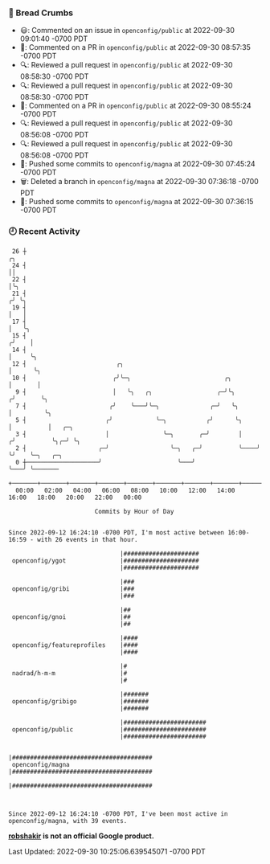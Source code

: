 ### 🍞 Bread Crumbs

 * 😃: Commented on an issue in `openconfig/public` at 2022-09-30 09:01:40 -0700 PDT
 * 💬: Commented on a PR in  `openconfig/public` at 2022-09-30 08:57:35 -0700 PDT
 * 🔍: Reviewed a pull request in  `openconfig/public` at 2022-09-30 08:58:30 -0700 PDT
 * 🔍: Reviewed a pull request in  `openconfig/public` at 2022-09-30 08:58:30 -0700 PDT
 * 💬: Commented on a PR in  `openconfig/public` at 2022-09-30 08:55:24 -0700 PDT
 * 🔍: Reviewed a pull request in  `openconfig/public` at 2022-09-30 08:56:08 -0700 PDT
 * 🔍: Reviewed a pull request in  `openconfig/public` at 2022-09-30 08:56:08 -0700 PDT
 * 🚢: Pushed some commits to `openconfig/magna` at 2022-09-30 07:45:24 -0700 PDT
 * 🗑: Deleted a branch in `openconfig/magna` at 2022-09-30 07:36:18 -0700 PDT
 * 🚢: Pushed some commits to `openconfig/magna` at 2022-09-30 07:36:15 -0700 PDT

### 🕘 Recent Activity
```
 26 ┼                                                                    ╭╮
 24 ┤                                                                    ││
 22 ┤                                                                    │╰╮
 21 ┤                                                                   ╭╯ ╰╮
 19 ┤                                                                   │   │
 17 ┤                                                                   │   ╰╮
 15 ┤                                                                  ╭╯    │
 14 ┤                                                                  │     ╰╮
 12 ┤                         ╭╮                                       │      ╰╮
 10 ┤                        ╭╯╰─╮                          ╭╮         │       │
  9 ┤                        │   ╰╮   ╭╮                  ╭─╯╰╮       ╭╯       ╰╮
  7 ┤                       ╭╯    ╰───╯╰─╮              ╭─╯   ╰╮      │         ╰╮
  5 ┤                      ╭╯            ╰─╮           ╭╯      ╰╮     │          │   ╭─╮
  3 ┤                      │               ╰─╮       ╭─╯        │    ╭╯          ╰╮╭─╯ ╰╮
  2 ┤                    ╭─╯                 ╰─╮   ╭─╯          ╰────╯            ╰╯    ╰─╮   ╭─╮
  0 ┼────────────────────╯                     ╰───╯                                      ╰───╯ ╰───────
    +───────+───────+───────+───────+───────+───────+───────+───────+───────+───────+───────+───────+────
  00:00   02:00   04:00   06:00   08:00   10:00   12:00   14:00   16:00   18:00   20:00   22:00   00:00   

						Commits by Hour of Day


Since 2022-09-12 16:24:10 -0700 PDT, I'm most active between 16:00-16:59 - with 26 events in that hour.

```



```
                               |#####################
 openconfig/ygot               |#####################
                               |#####################

                               |###
 openconfig/gribi              |###
                               |###

                               |##
 openconfig/gnoi               |##
                               |##

                               |####
 openconfig/featureprofiles    |####
                               |####

                               |#
 nadrad/h-m-m                  |#
                               |#

                               |#######
 openconfig/gribigo            |#######
                               |#######

                               |#######################
 openconfig/public             |#######################
                               |#######################

                               |#######################################
 openconfig/magna              |#######################################
                               |#######################################



Since 2022-09-12 16:24:10 -0700 PDT, I've been most active in openconfig/magna, with 39 events.

```
**[robshakir](mailto:robjs@google.com) is not an official Google product.**  


Last Updated: 2022-09-30 10:25:06.639545071 -0700 PDT
